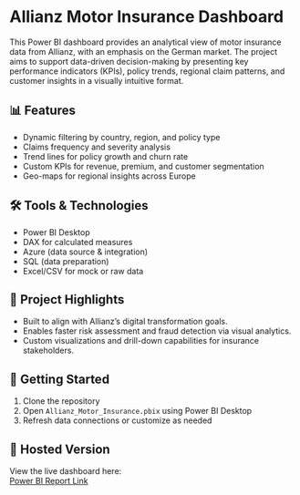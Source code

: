 # Allianz Motor Insurance Dashboard

This Power BI dashboard provides an analytical view of motor insurance data from Allianz, with an emphasis on the German market. The project aims to support data-driven decision-making by presenting key performance indicators (KPIs), policy trends, regional claim patterns, and customer insights in a visually intuitive format.

## 📊 Features
- Dynamic filtering by country, region, and policy type
- Claims frequency and severity analysis
- Trend lines for policy growth and churn rate
- Custom KPIs for revenue, premium, and customer segmentation
- Geo-maps for regional insights across Europe

## 🛠️ Tools & Technologies
- Power BI Desktop
- DAX for calculated measures
- Azure (data source & integration)
- SQL (data preparation)
- Excel/CSV for mock or raw data

## 🧠 Project Highlights
- Built to align with Allianz’s digital transformation goals.
- Enables faster risk assessment and fraud detection via visual analytics.
- Custom visualizations and drill-down capabilities for insurance stakeholders.

## 🚀 Getting Started
1. Clone the repository
2. Open `Allianz_Motor_Insurance.pbix` using Power BI Desktop
3. Refresh data connections or customize as needed

## 🔗 Hosted Version
View the live dashboard here:  
[Power BI Report Link](https://app.powerbi.com/groups/me/reports/10fbf18e-8185-4916-9768-d68891562a74/0d3defe99605e2816c15?experience=power-bi)


